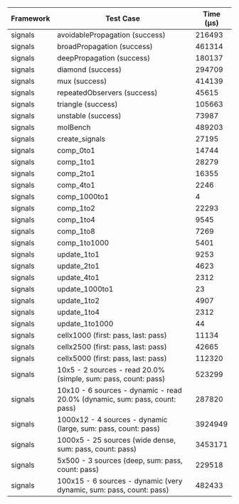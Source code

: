 | Framework | Test Case | Time (μs) |
| --- | --- | --- |
| signals | avoidablePropagation (success) | 216493 |
| signals | broadPropagation (success) | 461314 |
| signals | deepPropagation (success) | 180137 |
| signals | diamond (success) | 294709 |
| signals | mux (success) | 414139 |
| signals | repeatedObservers (success) | 45615 |
| signals | triangle (success) | 105663 |
| signals | unstable (success) | 73987 |
| signals | molBench | 489203 |
| signals | create_signals | 27195 |
| signals | comp_0to1 | 14744 |
| signals | comp_1to1 | 28279 |
| signals | comp_2to1 | 16355 |
| signals | comp_4to1 | 2246 |
| signals | comp_1000to1 | 4 |
| signals | comp_1to2 | 22293 |
| signals | comp_1to4 | 9545 |
| signals | comp_1to8 | 7269 |
| signals | comp_1to1000 | 5401 |
| signals | update_1to1 | 9253 |
| signals | update_2to1 | 4623 |
| signals | update_4to1 | 2312 |
| signals | update_1000to1 | 23 |
| signals | update_1to2 | 4907 |
| signals | update_1to4 | 2312 |
| signals | update_1to1000 | 44 |
| signals | cellx1000 (first: pass, last: pass) | 11134 |
| signals | cellx2500 (first: pass, last: pass) | 42665 |
| signals | cellx5000 (first: pass, last: pass) | 112320 |
| signals | 10x5 - 2 sources - read 20.0% (simple, sum: pass, count: pass) | 523299 |
| signals | 10x10 - 6 sources - dynamic - read 20.0% (dynamic, sum: pass, count: pass) | 287820 |
| signals | 1000x12 - 4 sources - dynamic (large, sum: pass, count: pass) | 3924949 |
| signals | 1000x5 - 25 sources (wide dense, sum: pass, count: pass) | 3453171 |
| signals | 5x500 - 3 sources (deep, sum: pass, count: pass) | 229518 |
| signals | 100x15 - 6 sources - dynamic (very dynamic, sum: pass, count: pass) | 482433 |
